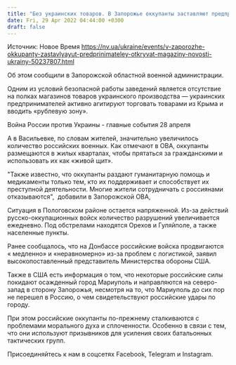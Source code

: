 ```yaml
---
title: "Без украинских товаров. В Запорожье оккупанты заставляют предпринимателей открывать магазины и вводить рубли"
date: Fri, 29 Apr 2022 04:44:00 +0300
draft: false
---
```

Источник: Новое Время https://nv.ua/ukraine/events/v-zaporozhe-okkupanty-zastavlyayut-predprinimateley-otkryvat-magaziny-novosti-ukrainy-50237807.html


Об этом сообщили в Запорожской областной военной администрации.

Одним из условий безопасной работы заведений является отсутствие на полках магазинов товаров украинского производства — украинских предпринимателей активно агитируют торговать товарами из Крыма и вводить «рублевую зону».

Война России против Украины - главные события 28 апреля

А в Васильевке, по словам жителей, значительно увеличилось количество российских военных. Как отмечают в ОВА, оккупанты размещаются в жилых кварталах, чтобы прятаться за гражданскими и использовать их как «живой щит».

"Также известно, что оккупанты раздают гуманитарную помощь и медикаменты только тем, кто их поддерживает и способствует их преступной деятельности. Многие жители сотрудничать с россиянами отказываются",  добавили в Запорожской ОВА,

Ситуация в Пологовском районе остается напряженной. Из-за действий русско-оккупационных войск количество разрушений увеличивается ежедневно. Под обстрелами находятся Орехов и Гуляйполе, а также населенные пункты.

Ранее сообщалось, что на Донбассе российские войска продвигаются « медленно» и «неравномерно» из-за проблем с логистикой, заявил высокопоставленный представитель Министерства обороны США.

Также в США есть информация о том, что некоторые российские силы покидают осажденный город Мариуполь и направляются на северо-запад в сторону Запорожья, несмотря на то, что Мариуполь до сих пор не перешел в Россию, о чем свидетельствуют российские удары по городу.

При этом российские оккупанты по-прежнему сталкиваются с проблемами морального духа и сплоченности. Особенно в связи с тем, что они используют призывников для усиления своих батальонных тактических групп.

Присоединяйтесь к нам в соцсетях Facebook, Telegram и Instagram.
